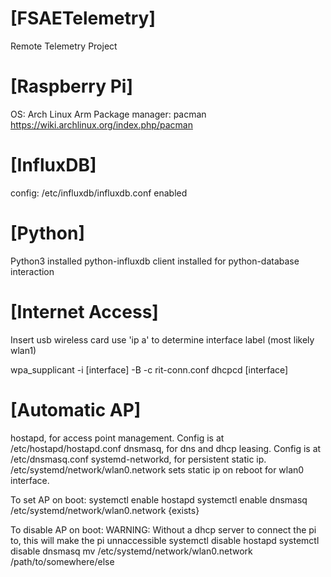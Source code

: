 # [FSAETelemetry]
Remote Telemetry Project

# [Raspberry Pi]
OS: Arch Linux Arm
Package manager: pacman
https://wiki.archlinux.org/index.php/pacman

# [InfluxDB]
config: /etc/influxdb/influxdb.conf
enabled

# [Python]
Python3 installed
python-influxdb client installed for python-database interaction

# [Internet Access]
Insert usb wireless card
use 'ip a' to determine interface label (most likely wlan1)

wpa_supplicant -i [interface] -B -c rit-conn.conf
dhcpcd [interface]

# [Automatic AP]
hostapd, for access point management. Config is at /etc/hostapd/hostapd.conf
dnsmasq, for dns and dhcp leasing. Config is at /etc/dnsmasq.conf
systemd-networkd, for persistent static ip. /etc/systemd/network/wlan0.network sets static ip on reboot for wlan0 interface. 

To set AP on boot:
systemctl enable hostapd
systemctl enable dnsmasq
/etc/systemd/network/wlan0.network {exists}

To disable AP on boot: 
WARNING: Without a dhcp server to connect the pi to, this will make the pi unnaccessible
systemctl disable hostapd
systemctl disable dnsmasq
mv /etc/systemd/network/wlan0.network /path/to/somewhere/else
